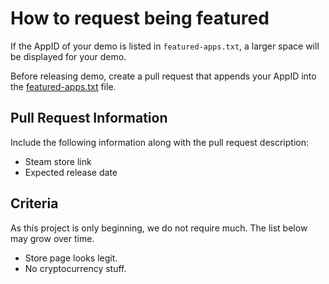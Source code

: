 # How to request being featured

If the AppID of your demo is listed in `featured-apps.txt`, a larger space will be displayed for your demo.

Before releasing demo, create a pull request that appends your AppID into the [featured-apps.txt](https://github.com/nekostein/demonews/blob/master/featured-apps.txt) file.



## Pull Request Information

Include the following information along with the pull request description:

- Steam store link
- Expected release date



## Criteria

As this project is only beginning, we do not require much.
The list below may grow over time.

- Store page looks legit.
- No cryptocurrency stuff.
